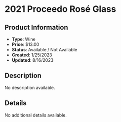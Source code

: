 # 2021 Proceedo Rosé Glass

## Product Information
- **Type**: Wine
- **Price**: $13.00
- **Status**: Available / Not Available
- **Created**: 1/25/2023
- **Updated**: 8/16/2023

## Description
No description available.



## Details
No additional details available.
